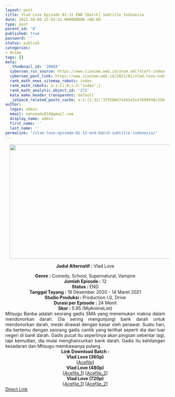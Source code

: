 ```yaml
---
layout: post
title: Vlad Love Episode 01-12 END [Batch] Subtitle Indonesia
date: 2021-10-08 15:55:51.000000000 +00:00
type: post
parent_id: '0'
published: true
password: ''
status: publish
categories:
- Anime
tags: []
meta:
  _thumbnail_id: '20684'
  cyberseo_rss_source: https://www.ciunime.web.id/atom.xml?start-index=151&max-results=150
  cyberseo_post_link: https://www.ciunime.web.id/2021/01/vlad-love-subtitle-indonesia.html
  rank_math_news_sitemap_robots: index
  rank_math_robots: a:1:{i:0;s:5:"index";}
  rank_math_analytic_object_id: '272'
  kata_make_header_transparent: default
  _jetpack_related_posts_cache: a:1:{s:32:"37550b67d263a3ce789993dc25046c5f";a:2:{s:7:"expires";i:1647696160;s:7:"payload";a:0:{}}}
author:
  login: admin
  email: senseads014@gmail.com
  display_name: admin
  first_name: ''
  last_name: ''
permalink: "/vlad-love-episode-01-12-end-batch-subtitle-indonesia/"
---
```

<div style="text-align: center;">
<div style="text-align: left;">
<div class="separator" style="clear: both; text-align: center;"><a href="https://1.bp.blogspot.com/-vN7XxbFzRUU/YAETJuItpYI/AAAAAAAAeeM/Pj_O7tpAcyULFIlne5dAEesY9MTqE4hngCLcBGAsYHQ/s1280/Vlad%2BLove.jpg" style="margin-left: 1em; margin-right: 1em;"><img border="0" data-original-height="720" data-original-width="1280" height="360" src="{{ site.baseurl }}/assets/2021/10/Vlad%2BLove.jpg" width="640" /></a></div>
</div>
<p><b>Judul</b><b><b> Alternatif</b> :</b> Vlad Love</div>
<div style="text-align: center;"><b><b>Genre :</b></b> Comedy, School,&nbsp;Supernatural, Vampire</div>
<div style="text-align: center;"><b>Jumlah Episode :</b> 12<br /><b>Status : </b>END<br /><b>Tanggal Tayang :</b> 18 Desember 2020&nbsp;- 14 Maret 2021<br /><b>Studio Produksi :</b> Production I.G, Drive<br /><b>Durasi per Episode :</b> 24 Menit</div>
<div style="text-align: center;"><b>Skor :</b> 5.95 (MyAnimeList)</div>
<div style="text-align: center;"></div>
<div style="text-align: justify;">Mitsugu Banba adalah seorang gadis SMA yang menemukan makna dalam mendonorkan darah. Dia sering mengunjungi bank darah untuk mendonorkan darah, meski dirawat dengan kasar oleh perawat. Suatu hari, dia bertemu dengan seorang gadis cantik yang terlihat seperti dia dari luar negeri di bank darah. Gadis pucat itu sepertinya akan pingsan sebentar lagi, tapi kemudian, dia mulai menghancurkan bank darah. Gadis itu kehilangan kesadaran dan Mitsugu membawanya pulang.</div>
<div style="text-align: justify;"></div>
<div style="text-align: justify;"></div>
<div style="text-align: center;">
<div><b>Link Download Batch :</b></div>
<div>
<div><b>Vlad Love&nbsp;(360p)</b></div>
</div>
<div>[<a href="https://acefile.co/f/41192102/batchindo_vlove_360p-rar" target="_blank" rel="noopener">Acefile</a>]</div>
<div></div>
<div><b>Vlad Love&nbsp;(480p)</b><br />[<a href="https://acefile.co/f/41192107/batchindo_vlove_480p-rar" target="_blank" rel="noopener">Acefile_1</a>] [<a href="https://acefile.co/f/41192113/batchindo_vlove_mkv480p-rar" target="_blank" rel="noopener">Acefile_2</a>]</div>
<div></div>
<div><b>Vlad Love&nbsp;(720p)</b><br />[<a href="https://acefile.co/f/41192109/batchindo_vlove_720p-rar" target="_blank" rel="noopener">Acefile_1</a>] [<a href="https://acefile.co/f/41192119/batchindo_vlove_mkv720p-rar" target="_blank" rel="noopener">Acefile_2</a>]</div>
</div>
<div style="text-align: center;"></div>
<link rel="stylesheet" href="https://cdnjs.cloudflare.com/ajax/libs/font-awesome/4.7.0/css/font-awesome.min.css" />
<div class="divbtn"> <a href="https://handymansurrender.com/fihup8buzv?key=94550f7ce39444073321dde3b8782f97" class="btn"><i class="fa fa-download"></i> Direct Link</a> </div>
